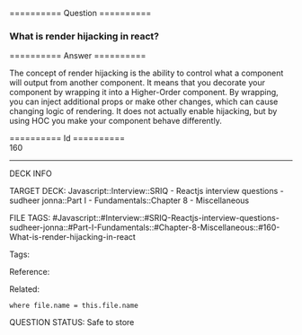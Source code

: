 ========== Question ==========  

### What is render hijacking in react?  

========== Answer ==========  

The concept of render hijacking is the ability to control what a component will output from another component. It means that you decorate your component by wrapping it into a Higher-Order component. By wrapping, you can inject additional props or make other changes, which can cause changing logic of rendering. It does not actually enable hijacking, but by using HOC you make your component behave differently.

========== Id ==========  
160

---

DECK INFO

TARGET DECK: Javascript::Interview::SRIQ - Reactjs interview questions - sudheer jonna::Part I - Fundamentals::Chapter 8 - Miscellaneous

FILE TAGS: #Javascript::#Interview::#SRIQ-Reactjs-interview-questions-sudheer-jonna::#Part-I-Fundamentals::#Chapter-8-Miscellaneous::#160-What-is-render-hijacking-in-react

Tags:

Reference:

Related:

```dataview
where file.name = this.file.name
```
QUESTION STATUS: Safe to store
